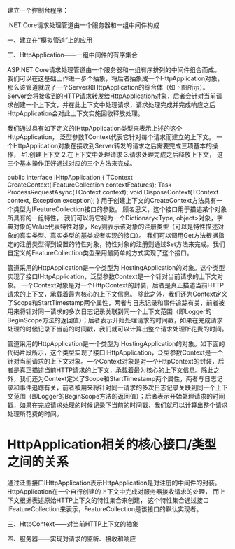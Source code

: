 建立一个控制台程序：

.NET Core请求处理管道由一个服务器和一组中间件构成


一、建立在“模拟管道”上的应用


二、HttpApplication——一组中间件的有序集合

ASP.NET Core请求处理管道由一个服务器和一组有序排列的中间件组合而成。
我们可以在这基础上作进一步个抽象，将后者抽象成一个HttpApplication对象，那么该管道就成了一个Server和HttpApplication的综合体（如下图所示）。
Server会将接收到的HTTP请求转发给HttpApplication对象，后者会针对当前请求创建一个上下文，并在此上下文中处理请求，请求处理完成并完成响应之后HttpApplication会对此上下文实施回收释放处理。

我们通过具有如下定义的IHttpApplication<TContext>类型来表示上述的这个HttpApplication，
泛型参数TContext代表它针对每个请求而建立的上下文。
一个HttpApplication对象在接收到Server转发的请求之后需要完成三项基本的操作，
#1.创建上下文 2.在上下文中处理请求 3.请求处理完成之后释放上下文，
这三个基本操作正好通过对应的三个方法来完成。

public interface IHttpApplication<TContext>
{
   TContext CreateContext(IFeatureCollection contextFeatures); 
   Task ProcessRequestAsync(TContext context);
   void DisposeContext(TContext context, Exception exception);
}
用于创建上下文的CreateContext方法具有一个类型为IFeatureCollection接口的参数。
顾名思义，这个接口用于描述某个对象所具有的一组特性，
我们可以将它视为一个Dictionary<Type, object>对象，字典对象的Value代表特性对象，Key则表示该对象的注册类型（可以是特性描述对象的真实类型、真实类型的基类或者实现的接口）。
我们可以调用Get方法根据指定的注册类型得到设置的特性对象，特性对象的注册则通过Set方法来完成。我们自定义的FeatureCollection类型采用最简单的方式实现了这个接口。


管道采用的HttpApplication是一个类型为 HostingApplication的对象。这个类型实现了接口IHttpApplication<Context>，泛型参数Context是一个针对当前请求的上下文对象。
一个Context对象是对一个HttpContext的封装，后者是真正描述当前HTTP请求的上下文，承载着最为核心的上下文信息。
除此之外，我们还为Context定义了Scope和StartTimestamp两个属性，两者与日志记录和事件追踪有关，前者被用来将针对同一请求的多次日志记录关联到同一个上下文范围（即Logger的BeginScope方法的返回值）；后者表示开始处理请求的时间戳，如果在完成请求处理的时候记录下当前的时间戳，我们就可以计算出整个请求处理所花费的时间。


管道采用的HttpApplication是一个类型为 HostingApplication的对象。如下面的代码片段所示，这个类型实现了接口IHttpApplication<Context>，泛型参数Context是一个针对当前请求的上下文对象。一个Context对象是对一个HttpContext的封装，后者是真正描述当前HTTP请求的上下文，承载着最为核心的上下文信息。除此之外，我们还为Context定义了Scope和StartTimestamp两个属性，两者与日志记录和事件追踪有关，前者被用来将针对同一请求的多次日志记录关联到同一个上下文范围（即Logger的BeginScope方法的返回值）；后者表示开始处理请求的时间戳，如果在完成请求处理的时候记录下当前的时间戳，我们就可以计算出整个请求处理所花费的时间。

# HttpApplication相关的核心接口/类型之间的关系
通过泛型接口IHttpApplication<TContext>表示HttpApplication是对注册的中间件的封装。
HttpApplication在一个自行创建的上下文中完成对服务器接收请求的处理，
而上下文根据表述原始HTTP上下文的特性集合来创建，
这个特性集合通过接口IFeatureCollection来表示，FeatureCollection是该接口的默认实现者。


三、HttpContext——对当前HTTP上下文的抽象


四、服务器——实现对请求的监听、接收和响应